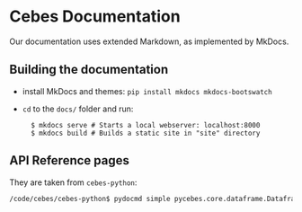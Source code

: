 # Cebes Documentation

Our documentation uses extended Markdown, as implemented by MkDocs.

## Building the documentation

- install MkDocs and themes: `pip install mkdocs mkdocs-bootswatch`
- `cd` to the `docs/` folder and run:

        $ mkdocs serve # Starts a local webserver: localhost:8000
        $ mkdocs build # Builds a static site in "site" directory
        
## API Reference pages

They are taken from `cebes-python`:

```bash
/code/cebes/cebes-python$ pydocmd simple pycebes.core.dataframe.Dataframe++ pycebes.core.dataframe.GroupedDataframe+ > dataframe_reference.md
```